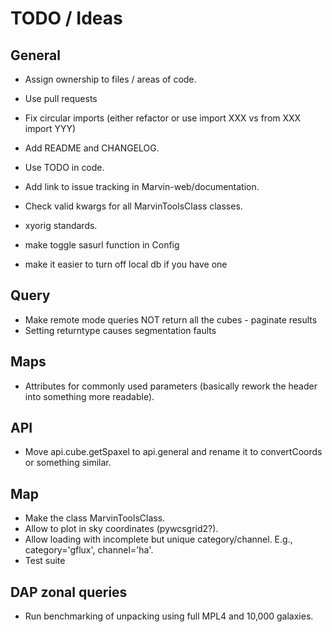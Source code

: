 # TODO / Ideas

## General

- Assign ownership to files / areas of code.
- Use pull requests
- Fix circular imports (either refactor or use import XXX vs from XXX import YYY)
- Add README and CHANGELOG.
- Use TODO in code.
- Add link to issue tracking in Marvin-web/documentation.
- Check valid kwargs for all MarvinToolsClass classes.
- xyorig standards.

- make toggle sasurl function in Config
- make it easier to turn off local db if you have one

## Query

- Make remote mode queries NOT return all the cubes - paginate results
- Setting returntype causes segmentation faults

## Maps

- Attributes for commonly used parameters (basically rework the header into
    something more readable).

## API

- Move api.cube.getSpaxel to api.general and rename it to convertCoords or
    something similar.

## Map

- Make the class MarvinToolsClass.
- Allow to plot in sky coordinates (pywcsgrid2?).
- Allow loading with incomplete but unique category/channel. E.g.,
    category='gflux', channel='ha'.
- Test suite


## DAP zonal queries

- Run benchmarking of unpacking using full MPL4 and 10,000 galaxies.
